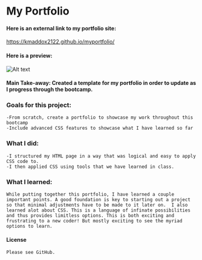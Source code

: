 # My Portfolio

#### Here is an external link to my portfolio site:

https://kmaddox2122.github.io/myportfolio/

#### Here is a preview:

![Alt text](./Assets/Images/Screenshot.png?raw=true "Screenshot")

#### Main Take-away: Created a template for my portfolio in order to update as I progress through the bootcamp.

### Goals for this project:
    -From scratch, create a portfolio to showcase my work throughout this bootcamp
    -Include advanced CSS features to showcase what I have learned so far

### What I did:
    -I structured my HTML page in a way that was logical and easy to apply CSS code to.
    -I then applied CSS using tools that we have learned in class.

### What I learned:
    While putting together this portfolio, I have learned a couple important points. A good foundation is key to starting out a project so that minimal adjustments have to be made to it later on.  I also learned alot about CSS. This is a language of infinate possibilities and thus provides limitless options. This is both exciting and frustrating to a new coder! But mostly exciting to see the myriad options to learn.

#### License
    Please see GitHub.
